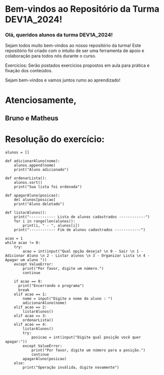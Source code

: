 # Bem-vindos ao Repositório da Turma DEV1A_2024!
### Olá, queridos alunos da turma DEV1A_2024!

Sejam todos muito bem-vindos ao nosso repositório da turma! Este repositório foi criado com o intuito de ser uma ferramenta de apoio e colaboração para todos nós durante o curso.

Exercícios: Serão postados exercícios propostos em aula para prática e fixação dos conteúdos.


Sejam bem-vindos e vamos juntos rumo ao aprendizado!

# Atenciosamente,

## Bruno e Matheus


# Resolução do exercício:

```
alunos = []

def adicionarAluno(nome):
    alunos.append(nome)
    print("Aluno adicionado")

def ordenarLista():
    alunos.sort()
    print("Sua lista foi ordenada")

def apagarAluno(posicao):
    del alunos[posicao]
    print("Aluno deletado")

def listarAlunos():
    print("------------ Lista de alunos cadastrados ------------")
    for i in range(len(alunos)):
        print(i, " - ", alunos[i])
    print("------------ Fim de alunos cadastrados ------------")

acao = 1
while acao != 0:
    try:
        acao = int(input("Qual opção deseja? \n 0 - Sair \n 1 - Adicionar Aluno \n 2 - Listar alunos \n 3 - Organizar Lista \n 4 - Apagar um aluno "))
    except ValueError:
        print("Por favor, digite um número.")
        continue

    if acao == 0:
      print("Encerrando o programa")
      break
    elif acao == 1:
        nome = input("Digite o nome do aluno : ")
        adicionarAluno(nome)
    elif acao == 2:
        listarAlunos()
    elif acao == 3:
        ordenarLista()
    elif acao == 4:
        listarAlunos()
        try:
            posicao = int(input("Digite qual posição você quer apagar:"))
        except ValueError:
            print("Por favor, digite um número para a posição.")
            continue
        apagarAluno(posicao)
    else:
        print("Operação inválida, digite novamente")

